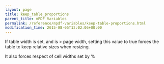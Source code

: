 ```yaml
---
layout: page
title: keep_table_proportions
parent_title: mPDF Variables
permalink: /reference/mpdf-variables/keep-table-proportions.html
modification_time: 2015-08-05T12:02:06+00:00
---
```




<p>If table width is set, and is &gt; page width, setting this value to true forces the table to keep relative sizes when resizing.</p>
<p>

It also forces respect of cell widths set by %</p>
